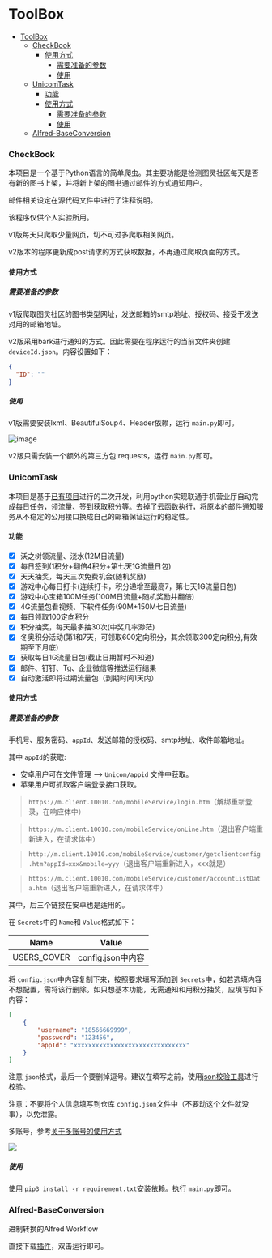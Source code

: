 # ToolBox

<!--ts-->
- [ToolBox](#toolbox)
    - [CheckBook](#checkbook)
      - [使用方式](#使用方式)
        - [需要准备的参数](#需要准备的参数)
        - [使用](#使用)
    - [UnicomTask](#unicomtask)
      - [功能](#功能)
      - [使用方式](#使用方式-1)
        - [需要准备的参数](#需要准备的参数-1)
        - [使用](#使用-1)
    - [Alfred-BaseConversion](#alfred-baseconversion)

<!-- Added by: robertwang, at: 2022年 1月 2日 星期日 22时57分04秒 CST -->

<!--te-->

### CheckBook

本项目是一个基于Python语言的简单爬虫。其主要功能是检测图灵社区每天是否有新的图书上架，并将新上架的图书通过邮件的方式通知用户。

邮件相关设定在源代码文件中进行了注释说明。

该程序仅供个人实验所用。

v1版每天只爬取少量网页，切不可过多爬取相关网页。

v2版本的程序更新成post请求的方式获取数据，不再通过爬取页面的方式。

#### 使用方式

##### 需要准备的参数

v1版爬取图灵社区的图书类型网址，发送邮箱的smtp地址、授权码、接受于发送对用的邮箱地址。

v2版采用bark进行通知的方式。因此需要在程序运行的当前文件夹创建 `deviceId.json`。内容设置如下：

```json
{
  "ID": ""
}
```

##### 使用

v1版需要安装lxml、BeautifulSoup4、Header依赖，运行 `main.py`即可。

![image](https://user-images.githubusercontent.com/19681022/110322711-827d8280-804e-11eb-8c56-0dc19572db5f.png)

v2版只需安装一个额外的第三方包:requests，运行 `main.py`即可。

### UnicomTask

本项目是基于[已有项目](https://github.com/srcrs/UnicomTask)进行的二次开发，利用python实现联通手机营业厅自动完成每日任务，领流量、签到获取积分等。去掉了云函数执行，将原本的邮件通知服务从不稳定的公用接口换成自己的邮箱保证运行的稳定性。

#### 功能

* [x] 沃之树领流量、浇水(12M日流量)
* [x] 每日签到(1积分+翻倍4积分+第七天1G流量日包)
* [x] 天天抽奖，每天三次免费机会(随机奖励)
* [x] 游戏中心每日打卡(连续打卡，积分递增至最高7，第七天1G流量日包)
* [x] 游戏中心宝箱100M任务(100M日流量+随机奖励并翻倍)
* [x] 4G流量包看视频、下软件任务(90M+150M七日流量)
* [x] 每日领取100定向积分
* [x] 积分抽奖，每天最多抽30次(中奖几率渺茫)
* [x] 冬奥积分活动(第1和7天，可领取600定向积分，其余领取300定向积分,有效期至下月底)
* [x] 获取每日1G流量日包(截止日期暂时不知道)
* [x] 邮件、钉钉、Tg、企业微信等推送运行结果
* [x] 自动激活即将过期流量包（到期时间1天内）

#### 使用方式

##### 需要准备的参数

手机号、服务密码、`appId`、发送邮箱的授权码、smtp地址、收件邮箱地址。

其中 `appId`的获取:

+ 安卓用户可在文件管理 --> `Unicom/appid` 文件中获取。
+ 苹果用户可抓取客户端登录接口获取。

> `https://m.client.10010.com/mobileService/login.htm`（解绑重新登录，在响应体中）

> `https://m.client.10010.com/mobileService/onLine.htm`（退出客户端重新进入，在请求体中）

> `http://m.client.10010.com/mobileService/customer/getclientconfig.htm?appId=xxx&mobile=yyy`（退出客户端重新进入，xxx就是）

> `https://m.client.10010.com/mobileService/customer/accountListData.htm`（退出客户端重新进入，在请求体中）

其中，后三个链接在安卓也是适用的。

在 `Secrets`中的 `Name`和 `Value`格式如下：

| Name        | Value             |
| ----------- | ----------------- |
| USERS_COVER | config.json中内容 |

将 `config.json`中内容复制下来，按照要求填写添加到 `Secrets`中，如若选填内容不想配置，需将该行删除。如只想基本功能，无需通知和用积分抽奖，应填写如下内容：

```json
[
    {
        "username": "18566669999",
        "password": "123456",
        "appId": "xxxxxxxxxxxxxxxxxxxxxxxxxxxxxxx"
    }
]
```

注意 `json`格式，最后一个要删掉逗号。建议在填写之前，使用[json校验工具](https://www.bejson.com/)进行校验。

注意：不要将个人信息填写到仓库 `config.json`文件中（不要动这个文件就没事），以免泄露。

多账号，参考[关于多账号的使用方式](https://github.com/srcrs/UnicomTask/discussions/16)

![](https://draw-static.vercel.app/UnicomTask/将参数填到Secrets中.gif)

##### 使用

使用 `pip3 install -r requirement.txt`安装依赖。执行 `main.py`即可。

### Alfred-BaseConversion

进制转换的Alfred Workflow

直接下载[插件](https://github.com/weiyouwozuiku/ToolBox/releases/tag/v1.1.0)，双击运行即可。

